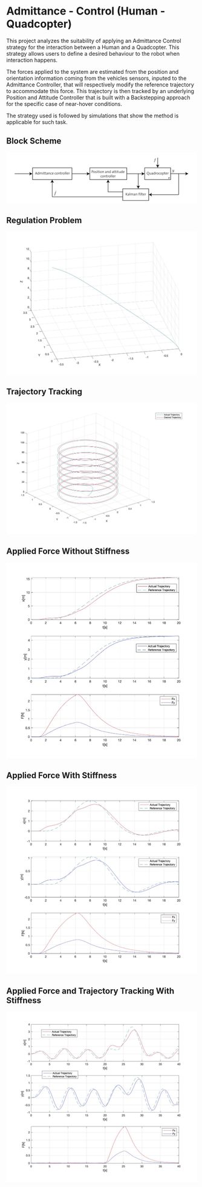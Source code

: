 # Admittance - Control (Human - Quadcopter)
This project analyzes the suitability of applying an Admittance Control strategy for the interaction between a Human and a Quadcopter. This strategy allows users to define a desired behaviour to the robot when interaction happens. <br />

The forces applied to the system are estimated from the position and orientation information coming from the vehicles sensors, inputed to the Admittance Controller, that will respectively modify the reference trajectory to accommodate this force. This trajectory is then tracked by an underlying Position and Attitude Controller that is built with a Backstepping approach for the specific case of near-hover conditions.  <br />

The strategy used is followed by simulations that show the method is applicable for such task. <br/>

## Block Scheme
![Block Diagram](images/Full_Scheme.png)

## Regulation Problem
![Regulation Problem](images/Reg.jpg)

## Trajectory Tracking
![Trajectory Tracking](images/Traj_Track.jpg)

## Applied Force Without Stiffness
![Applied Force Without Stiffness](images/Force_NoStiff.jpg)

## Applied Force With Stiffness
![Applied Force With Stiffness](images/Force_Stiff.jpg)

## Applied Force and Trajectory Tracking With Stiffness
![Applied Force and Trajectory Tracking With Stiffness](images/Force_Traj_Stiff.jpg)
